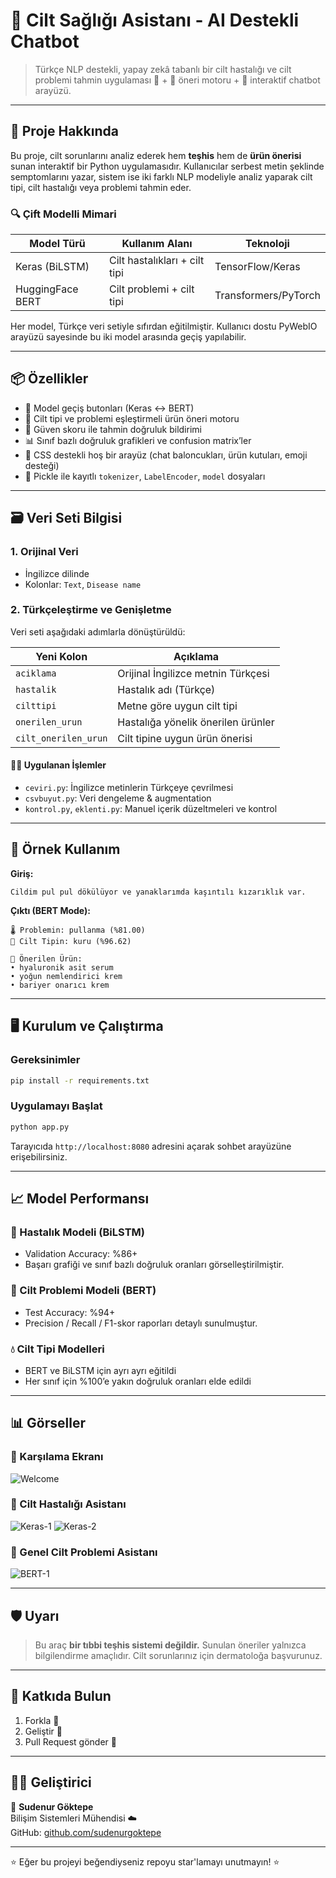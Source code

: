 # 💖 Cilt Sağlığı Asistanı - AI Destekli Chatbot

> Türkçe NLP destekli, yapay zekâ tabanlı bir cilt hastalığı ve cilt problemi tahmin uygulaması 🧠 + 🎁 öneri motoru + 💬 interaktif chatbot arayüzü.

---

## 🧠 Proje Hakkında

Bu proje, cilt sorunlarını analiz ederek hem **teşhis** hem de **ürün önerisi** sunan interaktif bir Python uygulamasıdır. Kullanıcılar serbest metin şeklinde semptomlarını yazar, sistem ise iki farklı NLP modeliyle analiz yaparak cilt tipi, cilt hastalığı veya problemi tahmin eder.

### 🔍 Çift Modelli Mimari

| Model Türü        | Kullanım Alanı                   | Teknoloji              |
|-------------------|----------------------------------|------------------------|
| Keras (BiLSTM)    | Cilt hastalıkları + cilt tipi    | TensorFlow/Keras       |
| HuggingFace BERT  | Cilt problemi + cilt tipi        | Transformers/PyTorch   |

Her model, Türkçe veri setiyle sıfırdan eğitilmiştir. Kullanıcı dostu PyWebIO arayüzü sayesinde bu iki model arasında geçiş yapılabilir.

---

## 📦 Özellikler

- 🔁 Model geçiş butonları (Keras ↔️ BERT)
- 🧴 Cilt tipi ve problemi eşleştirmeli ürün öneri motoru
- 🧠 Güven skoru ile tahmin doğruluk bildirimi
- 📊 Sınıf bazlı doğruluk grafikleri ve confusion matrix’ler
- 🎨 CSS destekli hoş bir arayüz (chat baloncukları, ürün kutuları, emoji desteği)
- 🔐 Pickle ile kayıtlı `tokenizer`, `LabelEncoder`, `model` dosyaları

---

## 🗃️ Veri Seti Bilgisi

### 1. Orijinal Veri
- İngilizce dilinde
- Kolonlar: `Text`, `Disease name`

### 2. Türkçeleştirme ve Genişletme

Veri seti aşağıdaki adımlarla dönüştürüldü:

| Yeni Kolon            | Açıklama                                        |
|------------------------|-------------------------------------------------|
| `aciklama`             | Orijinal İngilizce metnin Türkçesi              |
| `hastalik`             | Hastalık adı (Türkçe)                           |
| `cilttipi`             | Metne göre uygun cilt tipi                      |
| `onerilen_urun`        | Hastalığa yönelik önerilen ürünler              |
| `cilt_onerilen_urun`   | Cilt tipine uygun ürün önerisi                  |

#### 👨‍🔬 Uygulanan İşlemler

- `ceviri.py`: İngilizce metinlerin Türkçeye çevrilmesi
- `csvbuyut.py`: Veri dengeleme & augmentation
- `kontrol.py`, `eklenti.py`: Manuel içerik düzeltmeleri ve kontrol

---

## 🎯 Örnek Kullanım

**Giriş:**
```
Cildim pul pul dökülüyor ve yanaklarımda kaşıntılı kızarıklık var.
```

**Çıktı (BERT Mode):**
```
🌡️ Problemin: pullanma (%81.00)
🧬 Cilt Tipin: kuru (%96.62)

🎁 Önerilen Ürün:
• hyaluronik asit serum
• yoğun nemlendirici krem
• bariyer onarıcı krem
```

---

## 🖥️ Kurulum ve Çalıştırma

### Gereksinimler

```bash
pip install -r requirements.txt
```

### Uygulamayı Başlat

```bash
python app.py
```

Tarayıcıda `http://localhost:8080` adresini açarak sohbet arayüzüne erişebilirsiniz.

---

## 📈 Model Performansı

### 🏥 Hastalık Modeli (BiLSTM)
- Validation Accuracy: %86+
- Başarı grafiği ve sınıf bazlı doğruluk oranları görselleştirilmiştir.

### 🌸 Cilt Problemi Modeli (BERT)
- Test Accuracy: %94+
- Precision / Recall / F1-skor raporları detaylı sunulmuştur.

### 💧 Cilt Tipi Modelleri
- BERT ve BiLSTM için ayrı ayrı eğitildi
- Her sınıf için %100’e yakın doğruluk oranları elde edildi

---

## 📊 Görseller

### 💬 Karşılama Ekranı
![Welcome](./screenshots/image1.png)

### 🏥 Cilt Hastalığı Asistanı
![Keras-1](./screenshots/image2.png)
![Keras-2](./screenshots/image3.png)

### 🌸 Genel Cilt Problemi Asistanı
![BERT-1](./screenshots/image4.png)

---

## 🛡️ Uyarı

> Bu araç **bir tıbbi teşhis sistemi değildir.** Sunulan öneriler yalnızca bilgilendirme amaçlıdır. Cilt sorunlarınız için dermatoloğa başvurunuz.

---

## 🤝 Katkıda Bulun

1. Forkla 🔀  
2. Geliştir 🔧  
3. Pull Request gönder 💌  

---

## 👨‍💻 Geliştirici

🧔 **Sudenur Göktepe**  
Bilişim Sistemleri Mühendisi ☁️  
GitHub: [github.com/sudenurgoktepe](https://github.com/sudenurgoktepe)

---

⭐ Eğer bu projeyi beğendiyseniz repoyu star'lamayı unutmayın! ⭐
